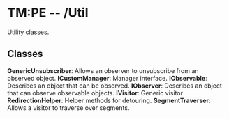 # TM:PE -- /Util
Utility classes.
## Classes
**GenericUnsubscriber**: Allows an observer to unsubscribe from an observed object.
**ICustomManager**: Manager interface.
**IObservable**: Describes an object that can be observed.
**IObserver**: Describes an object that can observe observable objects.
**IVisitor**: Generic visitor
**RedirectionHelper**: Helper methods for detouring.
**SegmentTraverser**: Allows a visitor to traverse over segments. 